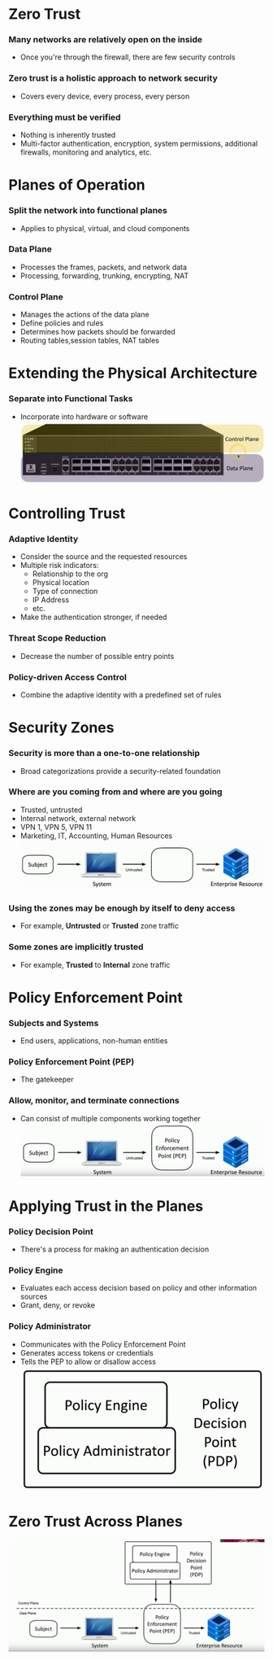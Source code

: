 # Zero Trust
### Many networks are relatively open on the inside
- Once you're through the firewall, there are few security controls
### Zero trust is a holistic approach to network security
- Covers every device, every process, every person
### Everything must be verified
- Nothing is inherently trusted
- Multi-factor authentication, encryption, system permissions, additional firewalls, monitoring and analytics, etc.
# Planes of Operation
### Split the network into functional planes
- Applies to physical, virtual, and cloud components
### Data Plane
- Processes the frames, packets, and network data
- Processing, forwarding, trunking, encrypting, NAT
### Control Plane
- Manages the actions of the data plane
- Define policies and rules
- Determines how packets should be forwarded
- Routing tables,session tables, NAT tables
# Extending the Physical Architecture
### Separate into Functional Tasks
- Incorporate into hardware or software
![](Pasted%20image%2020240508225849.png)
# Controlling Trust
### Adaptive Identity
- Consider the source and the requested resources
- Multiple risk indicators:
	- Relationship to the org
	- Physical location
	- Type of connection
	- IP Address
	- etc.
- Make the authentication stronger, if needed
### Threat Scope Reduction
- Decrease the number of possible entry points
### Policy-driven Access Control
- Combine the adaptive identity with a predefined set of rules
# Security Zones
### Security is more than a one-to-one relationship
- Broad categorizations provide a security-related foundation
### Where are you coming from and where are you going
- Trusted, untrusted
- Internal network, external network
- VPN 1, VPN 5, VPN 11
- Marketing, IT, Accounting, Human Resources
![](Pasted%20image%2020240508230605.png)
### Using the zones may be enough by itself to deny access
- For example, **Untrusted** or **Trusted** zone traffic
### Some zones are implicitly trusted
- For example, **Trusted** to **Internal** zone traffic
# Policy Enforcement Point
### Subjects and Systems
- End users, applications, non-human entities
### Policy Enforcement Point (PEP)
- The gatekeeper
### Allow, monitor, and terminate connections
- Can consist of multiple components working together
![](Pasted%20image%2020240508230924.png)
# Applying Trust in the Planes
### Policy Decision Point
- There's a process for making an authentication decision
### Policy Engine
- Evaluates each access decision based on policy and other information sources
- Grant, deny, or revoke
### Policy Administrator
- Communicates with the Policy Enforcement Point
- Generates access tokens or credentials
- Tells the PEP to allow or disallow access
![](Pasted%20image%2020240508231215.png)
# Zero Trust Across Planes
![](Pasted%20image%2020240508231341.png)